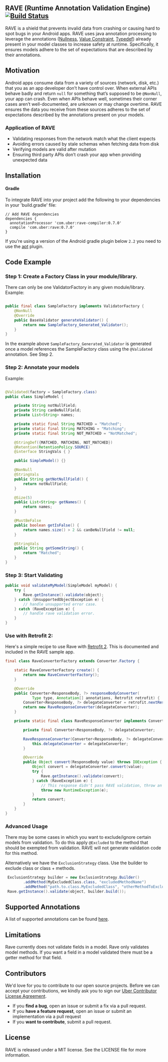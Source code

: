 ## RAVE (Runtime Annotation Validation Engine) [![Build Status](https://travis-ci.org/uber-common/rave.svg?branch=master)](https://travis-ci.org/uber-common/rave)

RAVE is a shield that prevents invalid data from crashing or causing hard to spot bugs in your Android apps. RAVE uses java annotation processing to leverage the annotations ([Nullness](https://developer.android.com/studio/write/annotations.html#adding-nullness), [Value Constraint](https://developer.android.com/studio/write/annotations.html#value-constraint), [Typedef](https://developer.android.com/studio/write/annotations.html#enum-annotations)) already present in your model classes to increase safety at runtime. Specifically, it ensures models adhere to the set of expectations that are described by their annotations.


## Motivation

Android apps consume data from a variety of sources (network, disk, etc.) that you as an app developer don’t have control over. When external APIs behave badly and return `null` for something that’s supposed to be `@NonNull`, your app can crash. Even when APIs behave well, sometimes their corner cases aren’t well-documented, are unknown or may change overtime. RAVE ensures the data you receive from these sources adheres to the set of expectations described by the annotations present on your models.

### Application of RAVE
* Validating responses from the network match what the client expects
* Avoiding errors caused by stale schemas when fetching data from disk
* Verifying models are valid after mutation
* Ensuring third party APIs don’t crash your app when providing unexpected data

## Installation
#### Gradle
To integrate RAVE into your project add the following to your dependencies in your 'build.gradle' file:

```
// Add RAVE dependencies
dependencies {
  annotationProcessor 'com.uber:rave-compiler:0.7.0'
  compile 'com.uber:rave:0.7.0'
}
```

If you're using a version of the Android gradle plugin below `2.2` you need to use the [apt](https://bitbucket.org/hvisser/android-apt) plugin.

## Code Example

### Step 1: Create a Factory Class in your module/library.
There can only be one ValidatorFactory in any given module/library.
Example:

```java

public final class SampleFactory implements ValidatorFactory {
    @NonNull
    @Override
    public BaseValidator generateValidator() {
        return new SampleFactory_Generated_Validator();
    }
}

```

In the example above ```SampleFactory_Generated_Validator``` is generated once a model references the SampleFactory class using the ```@Validated``` annotation. See Step 2.

### Step 2: Annotate your models

Example:

```java

@Validated(factory = SampleFactory.class)
public class SimpleModel {

    private String notNullField;
    private String canBeNullField;
    private List<String> names;

    private static final String MATCHED = "Matched";
    private static final String MATCHING = "Matching";
    private static final String NOT_MATCHED = "NotMatched";

    @StringDef({MATCHED, MATCHING, NOT_MATCHED})
    @Retention(RetentionPolicy.SOURCE)
    @interface StringVals { }

    public SimpleModel() {}

    @NonNull
    @StringVals
    public String getNotNullField() {
        return notNullField;
    }

    @Size(5)
    public List<String> getNames() {
        return names;
    }

    @MustBeFalse
    public boolean getIsFalse() {
        return names.size() > 2 && canBeNullField != null;
    }

    @StringVals
    public String getSomeString() {
        return "Matched";
    }
}

```

### Step 3: Start Validating

```java
public void validateMyModel(SimpleModel myModel) {
    try {
        Rave.getInstance().validate(object);
    } catch (UnsupportedObjectException e) {
        // handle unsupported error case.
    } catch (RaveException e) {
        // handle rave validation error.
    }
}

```

### Use with Retrofit 2:
Here's a simple recipe to use Rave with [Retrofit 2](https://github.com/square/retrofit). This is documented and included in the RAVE sample app.

```java
final class RaveConverterFactory extends Converter.Factory {

    static RaveConverterFactory create() {
        return new RaveConverterFactory();
    }

    @Override
    public Converter<ResponseBody, ?> responseBodyConverter(
            Type type, Annotation[] annotations, Retrofit retrofit) {
        Converter<ResponseBody, ?> delegateConverter = retrofit.nextResponseBodyConverter(this, type, annotations);
        return new RaveResponseConverter(delegateConverter);
    }

    private static final class RaveResponseConverter implements Converter<ResponseBody, Object> {

        private final Converter<ResponseBody, ?> delegateConverter;

        RaveResponseConverter(Converter<ResponseBody, ?> delegateConverter) {
            this.delegateConverter = delegateConverter;
        }

        @Override
        public Object convert(ResponseBody value) throws IOException {
            Object convert = delegateConverter.convert(value);
            try {
                Rave.getInstance().validate(convert);
            } catch (RaveException e) {
                // This response didn't pass RAVE validation, throw an exception.
                throw new RuntimeException(e);
            }
            return convert;
        }
    }
}

```

### Advanced Usage
There may be some cases in which you want to exclude/ignore certain models from validation. To do this apply `@Excluded` to  the method that should be exempted from validation. RAVE will not generate validation code for this method.

Alternatively we have the `ExclusionStrategy` class. Use the builder to exclude class or class + methods.

```java
 ExclusionStrategy builder = new ExclusionStrategy.Builder()
        .addMethod(MyExcludedClass.class, "excludedMethodName")
        .addMethod("path.to.class.MyExcludedClass", "otherMethodToExclude");
 Rave.getInstance().validate(object, builder.build());

```

## Supported Annotations

A list of supported annotations can be found [here](https://github.com/uber-common/rave/blob/master/rave-compiler/src/main/java/com/uber/rave/compiler/CompilerUtils.java#L54).

## Limitations

Rave currently does not validate fields in a model. Rave only validates model methods. If you want a field in a model validated there must be a getter method for that field.

## Contributors

We'd love for you to contribute to our open source projects. Before we can accept your contributions, we kindly ask you to sign our [Uber Contributor License Agreement](https://docs.google.com/a/uber.com/forms/d/1pAwS_-dA1KhPlfxzYLBqK6rsSWwRwH95OCCZrcsY5rk/viewform).

- If you **find a bug**, open an issue or submit a fix via a pull request.
- If you **have a feature request**, open an issue or submit an implementation via a pull request
- If you **want to contribute**, submit a pull request.


## License
RAVE is released under a MIT license. See the LICENSE file for more information.
